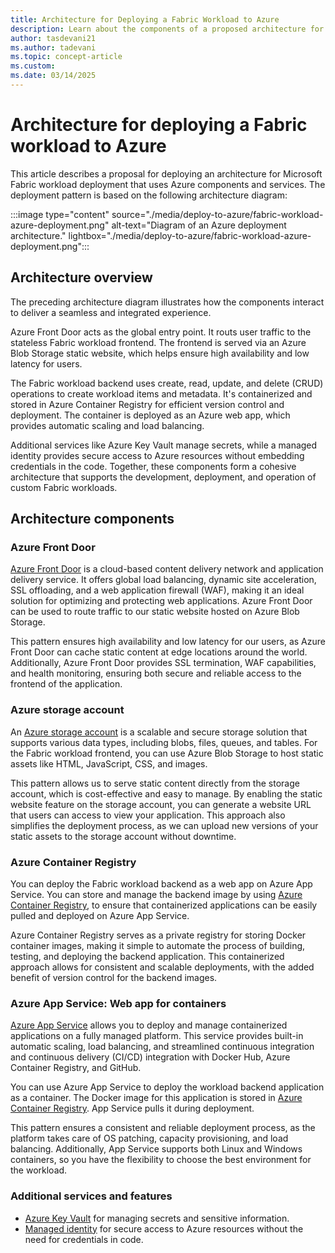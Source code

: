 ```yaml
---
title: Architecture for Deploying a Fabric Workload to Azure
description: Learn about the components of a proposed architecture for deploying a Microsoft Fabric workload to Azure.
author: tasdevani21
ms.author: tadevani
ms.topic: concept-article
ms.custom:
ms.date: 03/14/2025
---
```


# Architecture for deploying a Fabric workload to Azure

This article describes a proposal for deploying an architecture for Microsoft Fabric workload deployment that uses Azure components and services. The deployment pattern is based on the following architecture diagram:

:::image type="content" source="./media/deploy-to-azure/fabric-workload-azure-deployment.png" alt-text="Diagram of an Azure deployment architecture." lightbox="./media/deploy-to-azure/fabric-workload-azure-deployment.png":::

## Architecture overview

The preceding architecture diagram illustrates how the components interact to deliver a seamless and integrated experience.

Azure Front Door acts as the global entry point. It routs user traffic to the stateless Fabric workload frontend. The frontend is served via an Azure Blob Storage static website, which helps ensure high availability and low latency for users.

The Fabric workload backend uses create, read, update, and delete (CRUD) operations to create workload items and metadata. It's containerized and stored in Azure Container Registry for efficient version control and deployment. The container is deployed as an Azure web app, which provides automatic scaling and load balancing.

Additional services like Azure Key Vault manage secrets, while a managed identity provides secure access to Azure resources without embedding credentials in the code. Together, these components form a cohesive architecture that supports the development, deployment, and operation of custom Fabric workloads.

## Architecture components

### Azure Front Door

[Azure Front Door](/azure/frontdoor/scenario-storage-blobs) is a cloud-based content delivery network and application delivery service. It offers global load balancing, dynamic site acceleration, SSL offloading, and a web application firewall (WAF), making it an ideal solution for optimizing and protecting web applications.
Azure Front Door can be used to route traffic to our static website hosted on Azure Blob Storage.

This pattern ensures high availability and low latency for our users, as Azure Front Door can cache static content at edge locations around the world. Additionally, Azure Front Door provides SSL termination, WAF capabilities, and health monitoring, ensuring both secure and reliable access to the frontend of the application.

### Azure storage account

An [Azure storage account](/azure/storage/blobs/storage-blob-static-website) is a scalable and secure storage solution that supports various data types, including blobs, files, queues, and tables.
For the Fabric workload frontend, you can use Azure Blob Storage to host static assets like HTML, JavaScript, CSS, and images.

This pattern allows us to serve static content directly from the storage account, which is cost-effective and easy to manage. By enabling the static website feature on the storage account, you can generate a website URL that users can access to view your application. This approach also simplifies the deployment process, as we can upload new versions of your static assets to the storage account without downtime.

### Azure Container Registry

You can deploy the Fabric workload backend as a web app on Azure App Service. You can store and manage the backend image by using [Azure Container Registry](/azure/container-registry/container-registry-intro), to ensure that containerized applications can be easily pulled and deployed on Azure App Service.

Azure Container Registry serves as a private registry for storing Docker container images, making it simple to automate the process of building, testing, and deploying the backend application. This containerized approach allows for consistent and scalable deployments, with the added benefit of version control for the backend images.

### Azure App Service: Web app for containers

[Azure App Service](/azure/app-service/configure-custom-container) allows you to deploy and manage containerized applications on a fully managed platform. This service provides built-in automatic scaling, load balancing, and streamlined continuous integration and continuous delivery (CI/CD) integration with Docker Hub, Azure Container Registry, and GitHub.

You can use Azure App Service to deploy the workload backend application as a container. The Docker image for this application is stored in [Azure Container Registry](#azure-container-registry). App Service pulls it during deployment.

This pattern ensures a consistent and reliable deployment process, as the platform takes care of OS patching, capacity provisioning, and load balancing. Additionally, App Service supports both Linux and Windows containers, so you have the flexibility to choose the best environment for the workload.

### Additional services and features

- [Azure Key Vault](/azure/key-vault/general/basic-concepts) for managing secrets and sensitive information.
- [Managed identity](/azure/app-service/overview-managed-identity) for secure access to Azure resources without the need for credentials in code.
